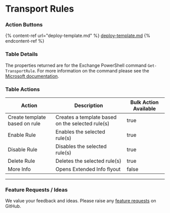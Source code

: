 # Transport Rules

### **Action Buttons**

{% content-ref url="deploy-template.md" %}
[deploy-template.md](deploy-template.md)
{% endcontent-ref %}

### Table Details

The properties returned are for the Exchange PowerShell command `Get-TransportRule`. For more information on the command please see the [Microsoft documentation](https://learn.microsoft.com/en-us/powershell/module/exchange/get-transportrule?view=exchange-ps).&#x20;

### Table Actions

<table><thead><tr><th>Action</th><th>Description</th><th data-type="checkbox">Bulk Action Available</th></tr></thead><tbody><tr><td>Create template based on rule</td><td>Creates a template based on the selected rule(s)</td><td>true</td></tr><tr><td>Enable Rule</td><td>Enables the selected rule(s)</td><td>true</td></tr><tr><td>Disable Rule</td><td>Disables the selected rule(s)</td><td>true</td></tr><tr><td>Delete Rule</td><td>Deletes the selected rule(s)</td><td>true</td></tr><tr><td>More Info</td><td>Opens Extended Info flyout</td><td>false</td></tr></tbody></table>

***

### Feature Requests / Ideas

We value your feedback and ideas. Please raise any [feature requests](https://github.com/KelvinTegelaar/CIPP/issues/new?assignees=\&labels=enhancement%2Cno-priority\&projects=\&template=feature.yml\&title=%5BFeature+Request%5D%3A+) on GitHub.
